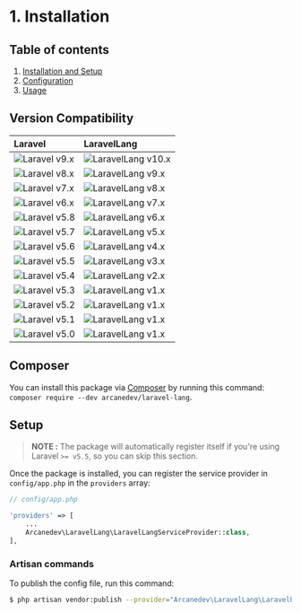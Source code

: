 # 1. Installation

## Table of contents

  1. [Installation and Setup](1-Installation-and-Setup.md)
  2. [Configuration](2-Configuration.md)
  3. [Usage](3-Usage.md)

## Version Compatibility

| Laravel                      | LaravelLang                             |
|:-----------------------------|:----------------------------------------|
| ![Laravel v9.x][laravel_9_x] | ![LaravelLang v10.x][laravel_lang_10_x] |
| ![Laravel v8.x][laravel_8_x] | ![LaravelLang v9.x][laravel_lang_9_x]   |
| ![Laravel v7.x][laravel_7_x] | ![LaravelLang v8.x][laravel_lang_8_x]   |
| ![Laravel v6.x][laravel_6_x] | ![LaravelLang v7.x][laravel_lang_7_x]   |
| ![Laravel v5.8][laravel_5_8] | ![LaravelLang v6.x][laravel_lang_6_x]   |
| ![Laravel v5.7][laravel_5_7] | ![LaravelLang v5.x][laravel_lang_5_x]   |
| ![Laravel v5.6][laravel_5_6] | ![LaravelLang v4.x][laravel_lang_4_x]   |
| ![Laravel v5.5][laravel_5_5] | ![LaravelLang v3.x][laravel_lang_3_x]   |
| ![Laravel v5.4][laravel_5_4] | ![LaravelLang v2.x][laravel_lang_2_x]   |
| ![Laravel v5.3][laravel_5_3] | ![LaravelLang v1.x][laravel_lang_1_x]   |
| ![Laravel v5.2][laravel_5_2] | ![LaravelLang v1.x][laravel_lang_1_x]   |
| ![Laravel v5.1][laravel_5_1] | ![LaravelLang v1.x][laravel_lang_1_x]   |
| ![Laravel v5.0][laravel_5_0] | ![LaravelLang v1.x][laravel_lang_1_x]   |

[laravel_9_x]:  https://img.shields.io/badge/version-9.x-blue.svg?style=flat-square "Laravel v9.x"
[laravel_8_x]:  https://img.shields.io/badge/version-8.x-blue.svg?style=flat-square "Laravel v8.x"
[laravel_7_x]:  https://img.shields.io/badge/version-7.x-blue.svg?style=flat-square "Laravel v7.x"
[laravel_6_x]:  https://img.shields.io/badge/version-6.x-blue.svg?style=flat-square "Laravel v6.x"
[laravel_5_8]:  https://img.shields.io/badge/version-5.8-blue.svg?style=flat-square "Laravel v5.8"
[laravel_5_7]:  https://img.shields.io/badge/version-5.7-blue.svg?style=flat-square "Laravel v5.7"
[laravel_5_6]:  https://img.shields.io/badge/version-5.6-blue.svg?style=flat-square "Laravel v5.6"
[laravel_5_5]:  https://img.shields.io/badge/version-5.5-blue.svg?style=flat-square "Laravel v5.5"
[laravel_5_4]:  https://img.shields.io/badge/version-5.4-blue.svg?style=flat-square "Laravel v5.4"
[laravel_5_3]:  https://img.shields.io/badge/version-5.3-blue.svg?style=flat-square "Laravel v5.3"
[laravel_5_2]:  https://img.shields.io/badge/version-5.2-blue.svg?style=flat-square "Laravel v5.2"
[laravel_5_1]:  https://img.shields.io/badge/version-5.1-blue.svg?style=flat-square "Laravel v5.1"
[laravel_5_0]:  https://img.shields.io/badge/version-5.0-blue.svg?style=flat-square "Laravel v5.0"

[laravel_lang_10_x]: https://img.shields.io/badge/version-10.x-blue.svg?style=flat-square "LaravelLang v10.x"
[laravel_lang_9_x]: https://img.shields.io/badge/version-9.x-blue.svg?style=flat-square "LaravelLang v9.x"
[laravel_lang_8_x]: https://img.shields.io/badge/version-8.x-blue.svg?style=flat-square "LaravelLang v8.x"
[laravel_lang_7_x]: https://img.shields.io/badge/version-7.x-blue.svg?style=flat-square "LaravelLang v7.x"
[laravel_lang_6_x]: https://img.shields.io/badge/version-6.x-blue.svg?style=flat-square "LaravelLang v6.x"
[laravel_lang_5_x]: https://img.shields.io/badge/version-5.x-blue.svg?style=flat-square "LaravelLang v5.x"
[laravel_lang_4_x]: https://img.shields.io/badge/version-4.x-blue.svg?style=flat-square "LaravelLang v4.x"
[laravel_lang_3_x]: https://img.shields.io/badge/version-3.x-blue.svg?style=flat-square "LaravelLang v3.x"
[laravel_lang_2_x]: https://img.shields.io/badge/version-2.x-blue.svg?style=flat-square "LaravelLang v2.x"
[laravel_lang_1_x]: https://img.shields.io/badge/version-1.x-blue.svg?style=flat-square "LaravelLang v1.x"

## Composer

You can install this package via [Composer](http://getcomposer.org/) by running this command: `composer require --dev arcanedev/laravel-lang`.

## Setup

> **NOTE :** The package will automatically register itself if you're using Laravel `>= v5.5`, so you can skip this section.

Once the package is installed, you can register the service provider in `config/app.php` in the `providers` array:

```php
// config/app.php

'providers' => [
    ...
    Arcanedev\LaravelLang\LaravelLangServiceProvider::class,
],
```

### Artisan commands

To publish the config file, run this command:

```bash
$ php artisan vendor:publish --provider="Arcanedev\LaravelLang\LaravelLangServiceProvider"
```
